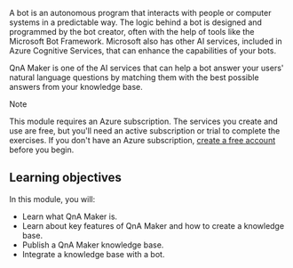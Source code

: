 A bot is an autonomous program that interacts with people or computer systems in a predictable way. The logic behind a bot is designed and programmed by the bot creator, often with the help of tools like the Microsoft Bot Framework. Microsoft also has other AI services, included in Azure Cognitive Services, that can enhance the capabilities of your bots.

QnA Maker is one of the AI services that can help a bot answer your users' natural language questions by matching them with the best possible answers from your knowledge base.

> [!NOTE]
> This module requires an Azure subscription. The services you create and use are free, but you'll need an active subscription or trial to complete the exercises. If you don't have an Azure subscription, [create a free account](https://azure.microsoft.com/free/) before you begin.

## Learning objectives

In this module, you will:

- Learn what QnA Maker is.
- Learn about key features of QnA Maker and how to create a knowledge base.
- Publish a QnA Maker knowledge base.
- Integrate a knowledge base with a bot.